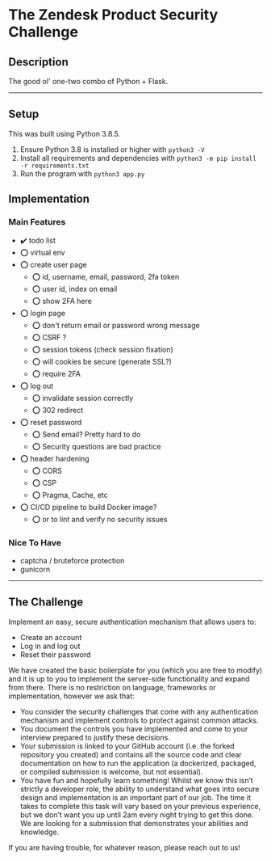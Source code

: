 # The Zendesk Product Security Challenge

## Description
The good ol' one-two combo of Python + Flask.
<hr>

## Setup

This was built using Python 3.8.5.

1. Ensure Python 3.8 is installed or higher with `python3 -V`
2. Install all requirements and dependencies with `python3 -m pip install -r requirements.txt`
3. Run the program with `python3 app.py`

## Implementation

### Main Features
* :heavy_check_mark: todo list
* :o: virtual env
* :o: create user page  
    * :o: id, username, email, password, 2fa token
    * :o: user id, index on email
    * :o: show 2FA here
* :o: login page
    * :o: don't return email or password wrong message
    * :o: CSRF ?
    * :o: session tokens (check session fixation)
    * :o: will cookies be secure (generate SSL?)
    * :o: require 2FA
* :o: log out
    * :o: invalidate session correctly
    * :o: 302 redirect
* :o: reset password
    * :o: Send email? Pretty hard to do
    * :o: Security questions are bad practice
* :o: header hardening
    * :o: CORS
    * :o: CSP
    * :o: Pragma, Cache, etc
* :o: CI/CD pipeline to build Docker image?
    * :o: or to lint and verify no security issues


### Nice To Have  
*  captcha / bruteforce protection
* gunicorn
<hr>

## The Challenge

Implement an easy, secure authentication mechanism that allows users to:
- Create an account
- Log in and log out
- Reset their password

We have created the basic boilerplate for you (which you are free to modify) and it is up to you to implement the server-side functionality and expand from there. There is no restriction on language, frameworks or implementation, however we ask that: 
- You consider the security challenges that come with any authentication mechanism and implement controls to protect against common attacks.
- You document the controls you have implemented and come to your interview prepared to justify these decisions.
- Your submission is linked to your GitHub account (i.e. the forked repository you created) and contains all the source code and clear documentation on how to run the application (a dockerized, packaged, or compiled submission is welcome, but not essential). 
- You have fun and hopefully learn something! Whilst we know this isn’t strictly a developer role, the ability to understand what goes into secure design and implementation is an important part of our job. The time it takes to complete this task will vary based on your previous experience, but we don’t want you up until 2am every night trying to get this done. We are looking for a submission that demonstrates your abilities and knowledge.
 
If you are having trouble, for whatever reason, please reach out to us! 

